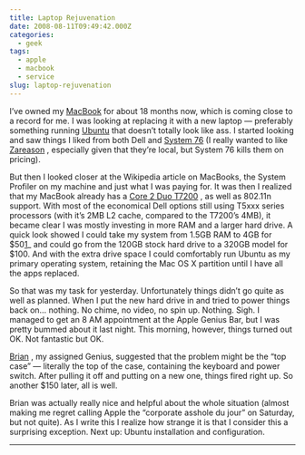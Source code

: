 ```yaml
---
title: Laptop Rejuvenation
date: 2008-08-11T09:49:42.000Z
categories:
  - geek
tags:
  - apple
  - macbook
  - service
slug: laptop-rejuvenation
---
```

I’ve owned my [MacBook][1]  for about 18 months now, which is coming close to a record for me. I was looking at replacing it with a new laptop — preferably something running [Ubuntu][2]  that doesn’t totally look like ass. I started looking and saw things I liked from both Dell and [System 76][3]  (I really wanted to like [Zareason][4] , especially given that they’re local, but System 76 kills them on pricing).

But then I looked closer at the Wikipedia article on MacBooks, the System Profiler on my machine and just what I was paying for. It was then I realized that my MacBook already has a [Core 2 Duo T7200][5] , as well as 802.11n support. With most of the economical Dell options still using T5xxx series processors (with it’s <span class="caps">2MB</span> L2 cache, compared to the T7200’s <span class="caps">4MB</span>), it became clear I was mostly investing in more <span class="caps">RAM</span> and a larger hard drive. A quick look showed I could take my system from 1.<span class="caps">5GB</span> <span class="caps">RAM</span> to <span class="caps">4GB</span> for $50[1]_ and could go from the <span class="caps">120GB</span> stock hard drive to a <span class="caps">320GB</span> model for $100. And with the extra drive space I could comfortably run Ubuntu as my primary operating system, retaining the Mac <span class="caps">OS</span> X partition until I have all the apps replaced.

So that was my task for yesterday. Unfortunately things didn’t go quite as well as planned. When I put the new hard drive in and tried to power things back on… nothing. No chime, no video, no spin up. Nothing. Sigh. I managed to get an 8 <span class="caps">AM</span> appointment at the Apple Genius Bar, but I was pretty bummed about it last night. This morning, however, things turned out <span class="caps">OK</span>. Not fantastic but <span class="caps">OK</span>.

[Brian][6] , my assigned Genius, suggested that the problem might be the “top case” — literally the top of the case, containing the keyboard and power switch. After pulling it off and putting on a new one, things fired right up. So another $150 later, all is well.

Brian was actually really nice and helpful about the whole situation (almost making me regret calling Apple the “corporate asshole du jour” on Saturday, but not quite). As I write this I realize how strange it is that I consider this a surprising exception. Next up: Ubuntu installation and configuration.

<hr class="docutils" />



 [1]: http://en.wikipedia.org/wiki/MacBook
 [2]: http://ubuntu.com
 [3]: http://system76.com
 [4]: http://zareason.com
 [5]: http://en.wikipedia.org/wiki/List_of_Intel_Core_2_microprocessors#.22Merom.22_.28standard-voltage.2C_65_nm.29
 [6]: http://djbrianmaier.com/Tychronis/_.html
